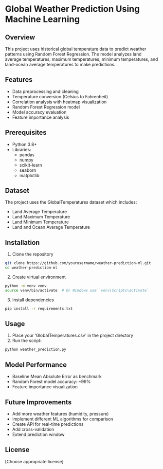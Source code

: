 # Global Weather Prediction Using Machine Learning

## Overview
This project uses historical global temperature data to predict weather patterns using Random Forest Regression. The model analyzes land average temperatures, maximum temperatures, minimum temperatures, and land-ocean average temperatures to make predictions.

## Features
- Data preprocessing and cleaning
- Temperature conversion (Celsius to Fahrenheit)
- Correlation analysis with heatmap visualization
- Random Forest Regression model
- Model accuracy evaluation
- Feature importance analysis

## Prerequisites
- Python 3.8+
- Libraries:
  - pandas
  - numpy
  - scikit-learn
  - seaborn
  - matplotlib

## Dataset
The project uses the GlobalTemperatures dataset which includes:
- Land Average Temperature
- Land Maximum Temperature
- Land Minimum Temperature
- Land and Ocean Average Temperature

## Installation
1. Clone the repository
```bash
git clone https://github.com/yourusername/weather-prediction-ml.git
cd weather-prediction-ml
```

2. Create virtual environment
```bash
python -m venv venv
source venv/bin/activate  # On Windows use `venv\Scripts\activate`
```

3. Install dependencies
```bash
pip install -r requirements.txt
```

## Usage
1. Place your 'GlobalTemperatures.csv' in the project directory
2. Run the script:
```bash
python weather_prediction.py
```

## Model Performance
- Baseline Mean Absolute Error as benchmark
- Random Forest model accuracy: ~99%
- Feature importance visualization

## Future Improvements
- Add more weather features (humidity, pressure)
- Implement different ML algorithms for comparison
- Create API for real-time predictions
- Add cross-validation
- Extend prediction window

## License
[Choose appropriate license]
